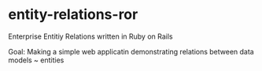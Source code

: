entity-relations-ror
====================

Enterprise Entitiy Relations 
written in Ruby on Rails

Goal:
Making a simple web applicatin demonstrating relations between data models ~ entities
